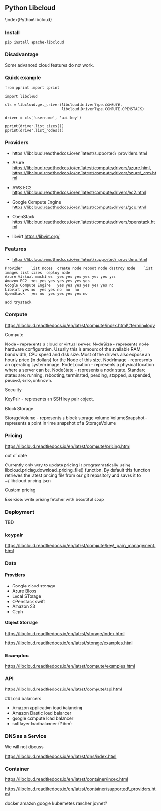 Python Libcloud
---------------

\index{Python!libcloud}

### Install

    pip install apache-libcloud

### Disadvantage

Some advanced cloud features do not work.

### Quick example

    from pprint import pprint

    import libcloud

    cls = libcloud.get_driver(libcloud.DriverType.COMPUTE,
                              libcloud.DriverType.COMPUTE.OPENSTACK)

    driver = cls('username', 'api key')

    pprint(driver.list_sizes())
    pprint(driver.list_nodes())

### Providers

-   https://libcloud.readthedocs.io/en/latest/supported\_providers.html

-   Azure
    https://libcloud.readthedocs.io/en/latest/compute/drivers/azure.html,
    https://libcloud.readthedocs.io/en/latest/compute/drivers/azure\_arm.html
-   AWS EC2
    https://libcloud.readthedocs.io/en/latest/compute/drivers/ec2.html
-   Google Compute Engine
    https://libcloud.readthedocs.io/en/latest/compute/drivers/gce.html
-   OpenStack
    https://libcloud.readthedocs.io/en/latest/compute/drivers/openstack.html
-   libvirt https://libvirt.org/

### Features

-   https://libcloud.readthedocs.io/en/latest/supported\_providers.html

<!-- -->

    Provider    list nodes  create node reboot node destroy node    list images list sizes  deploy node
    Azure Virtual machines  yes yes yes yes yes yes yes
    Amazon EC2  yes yes yes yes yes yes yes
    Google Compute Engine   yes yes yes yes yes yes no
    Libvirt yes no  yes yes no  no  no
    OpenStack   yes no  yes yes yes yes no

    add trystack

### Compute

https://libcloud.readthedocs.io/en/latest/compute/index.html\#terminology

Compute

Node - represents a cloud or virtual server. NodeSize - represents node
hardware configuration. Usually this is amount of the available RAM,
bandwidth, CPU speed and disk size. Most of the drivers also expose an
hourly price (in dollars) for the Node of this size. NodeImage -
represents an operating system image. NodeLocation - represents a
physical location where a server can be. NodeState - represents a node
state. Standard states are: running, rebooting, terminated, pending,
stopped, suspended, paused, erro, unknown.

Security

KeyPair - represents an SSH key pair object.

Block Storage

StorageVolume - represents a block storage volume VolumeSnapshot -
represents a point in time snapshot of a StorageVolume

### Pricing

https://libcloud.readthedocs.io/en/latest/compute/pricing.html

out of date

Currently only way to update pricing is programmatically using
libcloud.pricing.download\_pricing\_file() function. By default this
function retrieves the latest pricing file from our git repository and
saves it to \~/.libcloud.pricing.json

Custom pricing

Exercise: write prising fetcher with beautiful soap

### Deployment

TBD

### keypair

https://libcloud.readthedocs.io/en/latest/compute/key\_pair\_management.html

### Data

#### Providers

-   Google cloud storage
-   Azure Blobs
-   Local STorage
-   OPenstack swift
-   Amazon S3
-   Ceph

#### Object Storrage

https://libcloud.readthedocs.io/en/latest/storage/index.html

https://libcloud.readthedocs.io/en/latest/storage/examples.html

### Examples

https://libcloud.readthedocs.io/en/latest/compute/examples.html

### API

https://libcloud.readthedocs.io/en/latest/compute/api.html

\#\#Load balancers

-   Amazon application load balancing
-   Amazon Elastic load balancer
-   google compute load balancer
-   softlayer loadbalancer (? ibm)

### DNS as a Service

We will not discuss

https://libcloud.readthedocs.io/en/latest/dns/index.html

### Container

https://libcloud.readthedocs.io/en/latest/container/index.html

https://libcloud.readthedocs.io/en/latest/container/supported\_providers.html

docker amazon google kubernetes rancher joynet?

